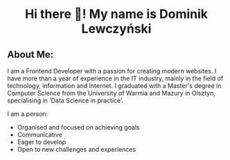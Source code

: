 <h1 align="center">Hi there 👋! My name is Dominik Lewczyński</h1>

## About Me:
I am a Frontend Developer with a passion for creating modern websites. I have more than a year of experience in the IT industry, mainly in the field of technology, information and Internet. I graduated with a Master's degree in Computer Science from the University of Warmia and Mazury in Olsztyn, specialising in ‘Data Science in practice’.

I am a person:
- Organised and focused on achieving goals
- Communicative
- Eager to develop
- Open to new challenges and experiences

